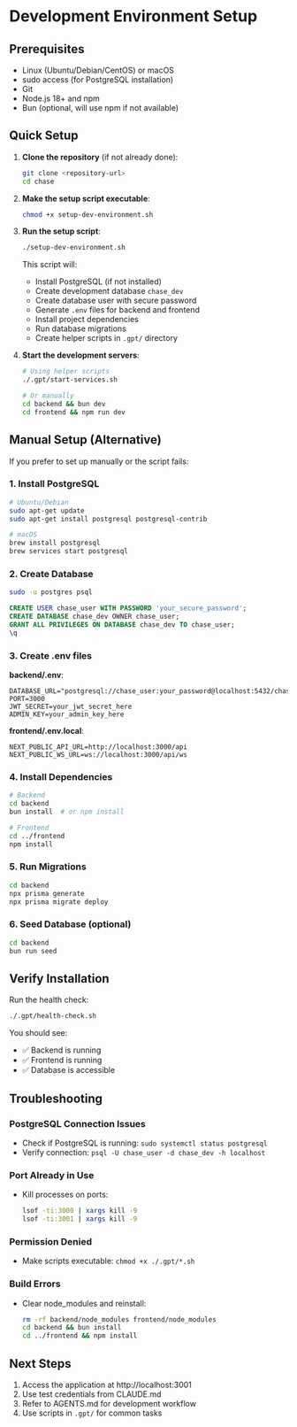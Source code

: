 # Development Environment Setup

## Prerequisites
- Linux (Ubuntu/Debian/CentOS) or macOS
- sudo access (for PostgreSQL installation)
- Git
- Node.js 18+ and npm
- Bun (optional, will use npm if not available)

## Quick Setup

1. **Clone the repository** (if not already done):
   ```bash
   git clone <repository-url>
   cd chase
   ```

2. **Make the setup script executable**:
   ```bash
   chmod +x setup-dev-environment.sh
   ```

3. **Run the setup script**:
   ```bash
   ./setup-dev-environment.sh
   ```

   This script will:
   - Install PostgreSQL (if not installed)
   - Create development database `chase_dev`
   - Create database user with secure password
   - Generate `.env` files for backend and frontend
   - Install project dependencies
   - Run database migrations
   - Create helper scripts in `.gpt/` directory

4. **Start the development servers**:
   ```bash
   # Using helper scripts
   ./.gpt/start-services.sh
   
   # Or manually
   cd backend && bun dev
   cd frontend && npm run dev
   ```

## Manual Setup (Alternative)

If you prefer to set up manually or the script fails:

### 1. Install PostgreSQL
```bash
# Ubuntu/Debian
sudo apt-get update
sudo apt-get install postgresql postgresql-contrib

# macOS
brew install postgresql
brew services start postgresql
```

### 2. Create Database
```bash
sudo -u postgres psql
```

```sql
CREATE USER chase_user WITH PASSWORD 'your_secure_password';
CREATE DATABASE chase_dev OWNER chase_user;
GRANT ALL PRIVILEGES ON DATABASE chase_dev TO chase_user;
\q
```

### 3. Create .env files

**backend/.env**:
```env
DATABASE_URL="postgresql://chase_user:your_password@localhost:5432/chase_dev"
PORT=3000
JWT_SECRET=your_jwt_secret_here
ADMIN_KEY=your_admin_key_here
```

**frontend/.env.local**:
```env
NEXT_PUBLIC_API_URL=http://localhost:3000/api
NEXT_PUBLIC_WS_URL=ws://localhost:3000/api/ws
```

### 4. Install Dependencies
```bash
# Backend
cd backend
bun install  # or npm install

# Frontend
cd ../frontend
npm install
```

### 5. Run Migrations
```bash
cd backend
npx prisma generate
npx prisma migrate deploy
```

### 6. Seed Database (optional)
```bash
cd backend
bun run seed
```

## Verify Installation

Run the health check:
```bash
./.gpt/health-check.sh
```

You should see:
- ✅ Backend is running
- ✅ Frontend is running
- ✅ Database is accessible

## Troubleshooting

### PostgreSQL Connection Issues
- Check if PostgreSQL is running: `sudo systemctl status postgresql`
- Verify connection: `psql -U chase_user -d chase_dev -h localhost`

### Port Already in Use
- Kill processes on ports: 
  ```bash
  lsof -ti:3000 | xargs kill -9
  lsof -ti:3001 | xargs kill -9
  ```

### Permission Denied
- Make scripts executable: `chmod +x ./.gpt/*.sh`

### Build Errors
- Clear node_modules and reinstall:
  ```bash
  rm -rf backend/node_modules frontend/node_modules
  cd backend && bun install
  cd ../frontend && npm install
  ```

## Next Steps

1. Access the application at http://localhost:3001
2. Use test credentials from CLAUDE.md
3. Refer to AGENTS.md for development workflow
4. Use scripts in `.gpt/` for common tasks